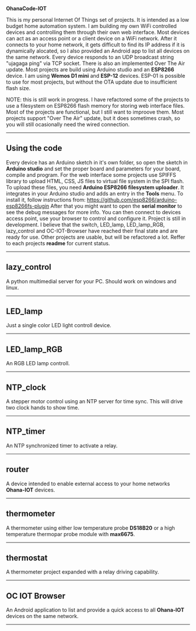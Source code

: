 **OhanaCode-IOT**

This is my personal Internet Of Things set of projects. It is intended as a low budget home automation system. 
I am building my own WiFi controlled devices and controlling them through their own web interface. 
Most devices can act as an access point or a client device on a WiFi network. After it connects to your home network, 
it gets difficult to find its IP address if it is dynamically alocated, so I also provided an Android app to list all devices on the same network. 
Every device responds to an UDP broadcast string "ujagaga ping" via TCP socket. 
There is also an implemented Over The Air update. 
Most projects are build using Arduino studio and an **ESP8266** device. I am using **Wemos D1 mini** and **ESP-12** devices. ESP-01 is possible to use for most projects, but without the OTA update due to insufficient flash size.

NOTE: this is still work in progress. I have refactored some of the projects to use a filesystem on ESP8266 flash memory for storing web interface files. Most of the projects are functional, but I still want to improove them.
Most projects support "Over The Air" update, but it does sometimes crash, so you will still ocasionally need the wired connection.

---

## Using the code

Every device has an Arduino sketch in it's own folder, so open the sketch in **Arduino studio** and set the proper board and parameters for your board, compile and program. 
For the web interface some projects use SPIFFS library to upload HTML, CSS, JS files to virtual file system in the SPI flash. To upload these files, you need **Arduino ESP8266 filesystem uploader**. It integrates in your Arduino studio and adds an entry in the **Tools** menu. To install it, follow instructions from: https://github.com/esp8266/arduino-esp8266fs-plugin
After that you might want to open the **serial monitor** to see the debug messages for more info. 
You can then connect to devices access point, use your browser to control and configure it. 
Project is still in development. I believe that the switch, LED_lamp, LED_lamp_RGB, lazy_control and OC-IOT-Browser have reached their final state and are ready for use. Other projects are usable, but will be refactored a lot. Reffer to each projects **readme** for current status. 

---

## lazy_control

A python multimedial server for your PC. Should work on windows and linux.

---

## LED_lamp

Just a single color LED light controll device. 

---

## LED_lamp_RGB

An RGB LED lamp controll.

---

## NTP_clock

A stepper motor control using an NTP server for time sync. This will drive two clock hands to show time.

---

## NTP_timer

An NTP synchronized timer to activate a relay.

---

## router

A device intended to enable external access to your home networks **Ohana-IOT** devices.

---

## thermometer

A thermometer using either low temperature probe **DS18B20** or a high temperature thermopar probe module with **max6675**.

---

## thermostat

A thermometer project expanded with a relay driving capability.

---

## OC IOT Browser

An Android application to list and provide a quick access to all **Ohana-IOT** devices on the same network.

---


